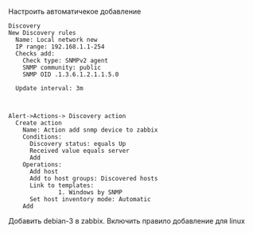

Настроить автоматичекое добавление
```
Discovery
New Discovery rules
  Name: Local network new
  IP range: 192.168.1.1-254
  Checks add: 
    Check type: SNMPv2 agent 
    SNMP community: public
    SNMP OID .1.3.6.1.2.1.1.5.0

  Update interval: 3m



Alert->Actions-> Discovery action
  Create action
    Name: Action add snmp device to zabbix
    Conditions: 
      Discovery status: equals Up
      Received value equals server        
      Add
    Operations:
      Add host
      Add to host groups: Discovered hosts            
      Link to templates:
              1. Windows by SNMP
      Set host inventory mode: Automatic
    Add
```
Добавить debian-3 в zabbix. Включить правило добавление для linux
